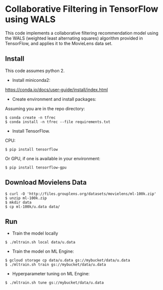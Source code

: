 # Collaborative Filtering in TensorFlow using WALS

This code implements a collaborative filtering recommendation model using the WALS
(weighted least alternating squares) algorithm provided in TensorFlow, and applies
it to the MovieLens data set.

## Install

This code assumes python 2.

* Install miniconda2:

https://conda.io/docs/user-guide/install/index.html


* Create environment and install packages:

Assuming you are in the repo directory:

```
$ conda create -n tfrec
$ conda install -n tfrec --file requirements.txt
```

* Install TensorFlow.

CPU:
```
$ pip install tensorflow
```

Or GPU, if one is available in your environment:

```
$ pip install tensorflow-gpu
```


## Download Movielens Data

```
$ curl -O 'http://files.grouplens.org/datasets/movielens/ml-100k.zip'
$ unzip ml-100k.zip
$ mkdir data
$ cp ml-100k/u.data data/
```

## Run

*   Train the model locally
```
$ ./mltrain.sh local data/u.data
```

*   Train the model on ML Engine:
```
$ gcloud storage cp data/u.data gs://mybucket/data/u.data
$ ./mltrain.sh train gs://mybucket/data/u.data

```

*   Hyperparameter tuning on ML Engine:
```
$ ./mltrain.sh tune gs://mybucket/data/u.data

```



